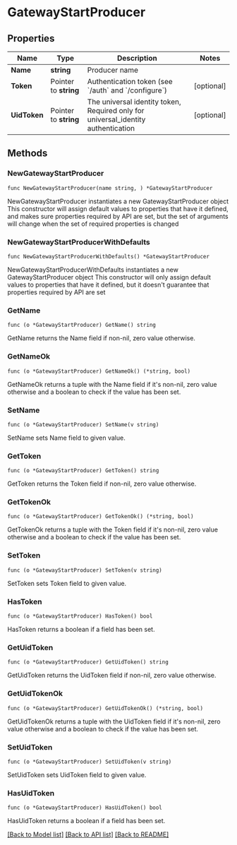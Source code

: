 # GatewayStartProducer

## Properties

Name | Type | Description | Notes
------------ | ------------- | ------------- | -------------
**Name** | **string** | Producer name | 
**Token** | Pointer to **string** | Authentication token (see &#x60;/auth&#x60; and &#x60;/configure&#x60;) | [optional] 
**UidToken** | Pointer to **string** | The universal identity token, Required only for universal_identity authentication | [optional] 

## Methods

### NewGatewayStartProducer

`func NewGatewayStartProducer(name string, ) *GatewayStartProducer`

NewGatewayStartProducer instantiates a new GatewayStartProducer object
This constructor will assign default values to properties that have it defined,
and makes sure properties required by API are set, but the set of arguments
will change when the set of required properties is changed

### NewGatewayStartProducerWithDefaults

`func NewGatewayStartProducerWithDefaults() *GatewayStartProducer`

NewGatewayStartProducerWithDefaults instantiates a new GatewayStartProducer object
This constructor will only assign default values to properties that have it defined,
but it doesn't guarantee that properties required by API are set

### GetName

`func (o *GatewayStartProducer) GetName() string`

GetName returns the Name field if non-nil, zero value otherwise.

### GetNameOk

`func (o *GatewayStartProducer) GetNameOk() (*string, bool)`

GetNameOk returns a tuple with the Name field if it's non-nil, zero value otherwise
and a boolean to check if the value has been set.

### SetName

`func (o *GatewayStartProducer) SetName(v string)`

SetName sets Name field to given value.


### GetToken

`func (o *GatewayStartProducer) GetToken() string`

GetToken returns the Token field if non-nil, zero value otherwise.

### GetTokenOk

`func (o *GatewayStartProducer) GetTokenOk() (*string, bool)`

GetTokenOk returns a tuple with the Token field if it's non-nil, zero value otherwise
and a boolean to check if the value has been set.

### SetToken

`func (o *GatewayStartProducer) SetToken(v string)`

SetToken sets Token field to given value.

### HasToken

`func (o *GatewayStartProducer) HasToken() bool`

HasToken returns a boolean if a field has been set.

### GetUidToken

`func (o *GatewayStartProducer) GetUidToken() string`

GetUidToken returns the UidToken field if non-nil, zero value otherwise.

### GetUidTokenOk

`func (o *GatewayStartProducer) GetUidTokenOk() (*string, bool)`

GetUidTokenOk returns a tuple with the UidToken field if it's non-nil, zero value otherwise
and a boolean to check if the value has been set.

### SetUidToken

`func (o *GatewayStartProducer) SetUidToken(v string)`

SetUidToken sets UidToken field to given value.

### HasUidToken

`func (o *GatewayStartProducer) HasUidToken() bool`

HasUidToken returns a boolean if a field has been set.


[[Back to Model list]](../README.md#documentation-for-models) [[Back to API list]](../README.md#documentation-for-api-endpoints) [[Back to README]](../README.md)



